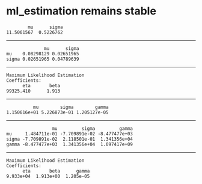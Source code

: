 # ml_estimation remains stable

            mu      sigma 
    11.5061567  0.5226762 

---

                  mu      sigma
    mu    0.08298129 0.02651965
    sigma 0.02651965 0.04789639

---

    Maximum Likelihood Estimation
    Coefficients:
          eta       beta  
    99325.410      1.913  

---

              mu        sigma        gamma 
    1.150616e+01 5.226873e-01 1.205127e-05 

---

                     mu         sigma         gamma
    mu     1.484711e-01 -7.709891e-02 -8.477477e+03
    sigma -7.709891e-02  2.118501e-01  1.341356e+04
    gamma -8.477477e+03  1.341356e+04  1.097417e+09

---

    Maximum Likelihood Estimation
    Coefficients:
          eta       beta      gamma  
    9.933e+04  1.913e+00  1.205e-05  


